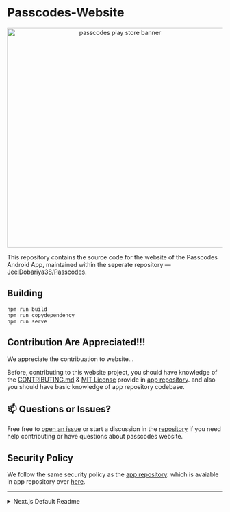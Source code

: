 # Passcodes-Website

<p align="center">
  <img width="512" alt="passcodes play store banner" src="https://github.com/user-attachments/assets/88e63483-9930-4ce0-a01e-4564e18b3c71" />
</p>

This repository contains the source code for the website of the Passcodes Android App, maintained within the seperate repository — [JeelDobariya38/Passcodes](https://github.com/JeelDobariya38/Passcodes).

## Building

```
npm run build
npm run copydependency
npm run serve
```

## Contribution Are Appreciated!!!

We appreciate the contribuation to website...

Before, contributing to this website project, you should have knowledge of the [CONTRIBUTING.md](https://github.com/JeelDobariya38/Passcodes/blob/main/CONTRIBUTING.md) & [MIT License](https://github.com/JeelDobariya38/Passcodes/blob/main/LICENSE.txt) provide in [app repository](https://github.com/JeelDobariya38/Passcodes). and also you should have basic knowledge of app repository codebase.

## 📫 Questions or Issues?

Free free to [open an issue](https://github.com/JeelDobariya38/Passcodes-Website/issues) or start a discussion in the [repository](https://github.com/JeelDobariya38/Passcodes-Website) if you need help contributing or have questions about passcodes website.

## Security Policy

We follow the same security policy as the [app repository](https://github.com/JeelDobariya38/Passcodes). which is avaiable in app repository over [here](https://github.com/JeelDobariya38/Passcodes/blob/main/SECURITY.md).

---

<details>

<summary>Next.js Default Readme</summary>

````markdown
This is a [Next.js](https://nextjs.org) project bootstrapped with [`create-next-app`](https://github.com/vercel/next.js/tree/canary/packages/create-next-app).

## Getting Started

First, run the development server:

```bash
npm run dev

# or

yarn dev

# or

pnpm dev

# or

bun dev
```

Open [http://localhost:3000](http://localhost:3000) with your browser to see the result.

You can start editing the page by modifying `app/page.js`. The page auto-updates as you edit the file.

This project uses [`next/font`](https://nextjs.org/docs/app/building-your-application/optimizing/fonts) to automatically optimize and load [Geist](https://vercel.com/font), a new font family for Vercel.

## Learn More

To learn more about Next.js, take a look at the following resources:

- [Next.js Documentation](https://nextjs.org/docs) - learn about Next.js features and API.
- [Learn Next.js](https://nextjs.org/learn) - an interactive Next.js tutorial.

You can check out [the Next.js GitHub repository](https://github.com/vercel/next.js) - your feedback and contributions are welcome!

## Deploy on Vercel

The easiest way to deploy your Next.js app is to use the [Vercel Platform](https://vercel.com/new?utm_medium=default-template&filter=next.js&utm_source=create-next-app&utm_campaign=create-next-app-readme) from the creators of Next.js.

Check out our [Next.js deployment documentation](https://nextjs.org/docs/app/building-your-application/deploying) for more details.
````

</details>

